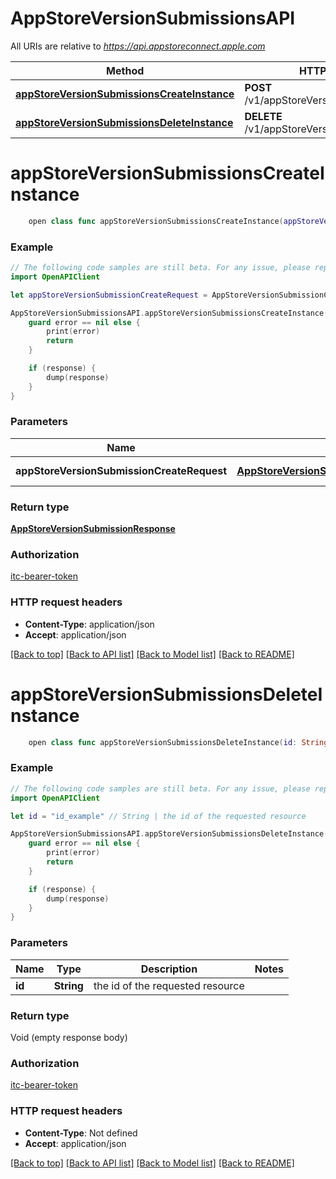 # AppStoreVersionSubmissionsAPI

All URIs are relative to *https://api.appstoreconnect.apple.com*

Method | HTTP request | Description
------------- | ------------- | -------------
[**appStoreVersionSubmissionsCreateInstance**](AppStoreVersionSubmissionsAPI.md#appstoreversionsubmissionscreateinstance) | **POST** /v1/appStoreVersionSubmissions | 
[**appStoreVersionSubmissionsDeleteInstance**](AppStoreVersionSubmissionsAPI.md#appstoreversionsubmissionsdeleteinstance) | **DELETE** /v1/appStoreVersionSubmissions/{id} | 


# **appStoreVersionSubmissionsCreateInstance**
```swift
    open class func appStoreVersionSubmissionsCreateInstance(appStoreVersionSubmissionCreateRequest: AppStoreVersionSubmissionCreateRequest, completion: @escaping (_ data: AppStoreVersionSubmissionResponse?, _ error: Error?) -> Void)
```



### Example
```swift
// The following code samples are still beta. For any issue, please report via http://github.com/OpenAPITools/openapi-generator/issues/new
import OpenAPIClient

let appStoreVersionSubmissionCreateRequest = AppStoreVersionSubmissionCreateRequest(data: AppStoreVersionSubmissionCreateRequest_data(type: "type_example", relationships: AlternativeDistributionPackageCreateRequest_data_relationships(appStoreVersion: AlternativeDistributionPackageCreateRequest_data_relationships_appStoreVersion(data: AlternativeDistributionPackageCreateRequest_data_relationships_appStoreVersion_data(type: "type_example", id: "id_example"))))) // AppStoreVersionSubmissionCreateRequest | AppStoreVersionSubmission representation

AppStoreVersionSubmissionsAPI.appStoreVersionSubmissionsCreateInstance(appStoreVersionSubmissionCreateRequest: appStoreVersionSubmissionCreateRequest) { (response, error) in
    guard error == nil else {
        print(error)
        return
    }

    if (response) {
        dump(response)
    }
}
```

### Parameters

Name | Type | Description  | Notes
------------- | ------------- | ------------- | -------------
 **appStoreVersionSubmissionCreateRequest** | [**AppStoreVersionSubmissionCreateRequest**](AppStoreVersionSubmissionCreateRequest.md) | AppStoreVersionSubmission representation | 

### Return type

[**AppStoreVersionSubmissionResponse**](AppStoreVersionSubmissionResponse.md)

### Authorization

[itc-bearer-token](../README.md#itc-bearer-token)

### HTTP request headers

 - **Content-Type**: application/json
 - **Accept**: application/json

[[Back to top]](#) [[Back to API list]](../README.md#documentation-for-api-endpoints) [[Back to Model list]](../README.md#documentation-for-models) [[Back to README]](../README.md)

# **appStoreVersionSubmissionsDeleteInstance**
```swift
    open class func appStoreVersionSubmissionsDeleteInstance(id: String, completion: @escaping (_ data: Void?, _ error: Error?) -> Void)
```



### Example
```swift
// The following code samples are still beta. For any issue, please report via http://github.com/OpenAPITools/openapi-generator/issues/new
import OpenAPIClient

let id = "id_example" // String | the id of the requested resource

AppStoreVersionSubmissionsAPI.appStoreVersionSubmissionsDeleteInstance(id: id) { (response, error) in
    guard error == nil else {
        print(error)
        return
    }

    if (response) {
        dump(response)
    }
}
```

### Parameters

Name | Type | Description  | Notes
------------- | ------------- | ------------- | -------------
 **id** | **String** | the id of the requested resource | 

### Return type

Void (empty response body)

### Authorization

[itc-bearer-token](../README.md#itc-bearer-token)

### HTTP request headers

 - **Content-Type**: Not defined
 - **Accept**: application/json

[[Back to top]](#) [[Back to API list]](../README.md#documentation-for-api-endpoints) [[Back to Model list]](../README.md#documentation-for-models) [[Back to README]](../README.md)

